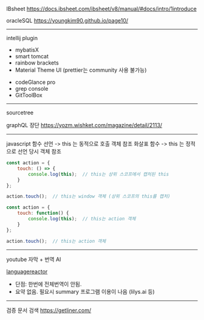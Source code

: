 IBsheet
https://docs.ibsheet.com/ibsheet/v8/manual/#docs/intro/1introduce


oracleSQL
https://youngkim90.github.io/page10/

-----

intellij plugin

- mybatisX
- smart tomcat
- rainbow brackets
- Material Theme UI (prettier는 community 사용 불가능)

<!-- -->

- codeGlance pro
- grep console
- GitToolBox

-----

sourcetree

graphQL 장단
https://yozm.wishket.com/magazine/detail/2113/


------

javascript
함수 선언 -> this 는 동적으로 호출 객체 참조
화살표 함수 -> this 는 정적으로 선언 당시 객체 참조

```js
const action = {
    touch: () => {
        console.log(this);  // this는 상위 스코프에서 캡처된 this
    }
};

action.touch();  // this는 window 객체 (상위 스코프의 this를 캡처)

```
```js
const action = {
    touch: function() {
        console.log(this);  // this는 action 객체
    }
};

action.touch();  // this는 action 객체
```



---

youtube 자막 + 번역 AI

[languagereactor](https://www.languagereactor.com/)
- 단점: 한번에 전체번역이 안됨. 
- 요약 없음. 필요시 summary 프로그램 이용이 나음 (lilys.ai 등)






---

검증 문서 검색
https://getliner.com/
